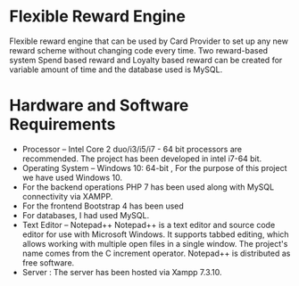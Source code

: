 # Flexible Reward Engine
Flexible reward engine that can be used by Card Provider to set up any new reward scheme without changing code every time. Two reward-based system Spend based reward and Loyalty based reward can be created for variable amount of time and the database used is MySQL.

# Hardware and Software Requirements 
* Processor – Intel Core 2 duo/i3/i5/i7 - 64 bit processors are recommended. The project has been developed in intel i7-64 bit.
* Operating System – Windows 10: 64-bit , For the purpose of this project we have used Windows 10. 
* For the backend operations PHP 7 has been used along with MySQL connectivity via XAMPP.
* For the frontend Bootstrap 4 has been used
* For databases, I had used MySQL.
* Text Editor – Notepad++
  Notepad++ is a text editor and source code editor for use with  Microsoft Windows. It supports tabbed editing, which allows working with   multiple open files in a single window. The project's name comes from the C increment operator. Notepad++ is distributed as free           software.
* Server : The server has been hosted via Xampp 7.3.10.
